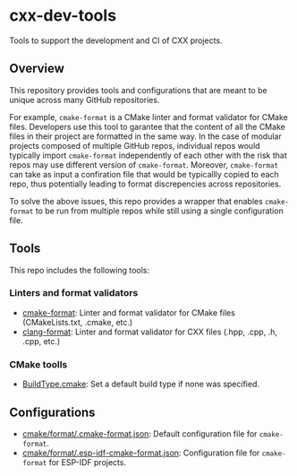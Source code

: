 # cxx-dev-tools

Tools to support the development and CI of CXX projects.

## Overview

This repository provides tools and configurations that are meant to be unique
across many GitHub repositories.

For example, `cmake-format` is a CMake linter and format validator for CMake
files. Developers use this tool to garantee that the content of all the CMake
files in their project are formatted in the same way. In the case of modular
projects composed of multiple GitHub repos, individual repos would typically
import `cmake-format` independently of each other with the risk that repos
may use different version of `cmake-format`. Moreover, `cmake-format` can take
as input a confiration file that would be typicallly copied to each repo,
thus potentially leading to format discrepencies across repositories.

To solve the above issues, this repo provides a wrapper that enables
`cmake-format` to be run from multiple repos while still using a single
configuration file.

## Tools

This repo includes the following tools:

### Linters and format validators

- [cmake-format](https://github.com/cheshirekow/cmake_format.git): Linter and
format validator for CMake files (CMakeLists.txt, .cmake, etc.)
- [clang-format](https://github.com/llvm-mirror/clang/tree/master/tools/clang-format): Linter and format validator for CXX files (.hpp, .cpp, .h, .cpp, etc.)

### CMake toolls

- [BuildType.cmake](cmake/BuildType.cmake): Set a default build type if none
was specified.

## Configurations

- [cmake/format/.cmake-format.json](cmake/format/.cmake-format.json):
Default configuration file for `cmake-format`.
- [cmake/format/.esp-idf-cmake-format.json](cmake/format/.esp-idf-cmake-format.json):
Configuration file for `cmake-format` for ESP-IDF projects.